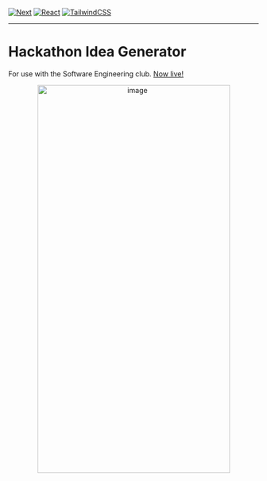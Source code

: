 [![Next](https://img.shields.io/badge/NextJS-v15.5.3-blue.svg?logo=next.js)](https://nextjs.org)
[![React](https://img.shields.io/badge/React-v19.1.0-teal.svg?logo=react)](https://react.dev)
[![TailwindCSS](https://img.shields.io/badge/Tailwind%20CSS-v4-lightblue.svg?logo=tailwindcss)](https://nextjs.org)

---

# Hackathon Idea Generator

For use with the Software Engineering club. <a href="https://hackathon-builder.vercel.app/">Now live!</a>

<div align="center">
  <img width="387" height="781" alt="image" src="https://github.com/user-attachments/assets/22147408-44eb-47f4-b8ec-9ba90580ce4d" />
</div>
